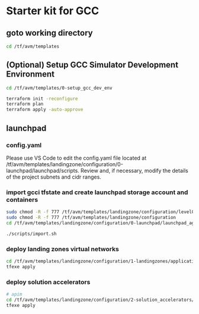 # Starter kit for GCC

## goto working directory
```bash
cd /tf/avm/templates
```

## (Optional) Setup GCC Simulator Development Environment
```bash
cd /tf/avm/templates/0-setup_gcc_dev_env

terraform init -reconfigure
terraform plan
terraform apply -auto-approve
```

## launchpad

### config.yaml

Please use VS Code to edit the config.yaml file located at /tf/avm/templates/landingzone/configuration/0-launchpad/launchpad/scripts. 
Review and, if necessary, modify the details of the project subnets and cidr ranges.


### import gcci tfstate and create launchpad storage account and containers
```bash
sudo chmod -R -f 777 /tf/avm/templates/landingzone/configuration/level0/gcci_platform/import.sh
sudo chmod -R -f 777 /tf/avm/templates/landingzone/configuration
cd /tf/avm/templates/landingzone/configuration/0-launchpad/launchpad_agency_managed_vnet

./scripts/import.sh
```

### deploy landing zones virtual networks
```bash
cd /tf/avm/templates/landingzone/configuration/1-landingzones/application/networking_spoke_project
tfexe apply
```
### deploy solution accelerators
```bash
# apim
cd /tf/avm/templates/landingzone/configuration/2-solution_accelerators/project/apim
tfexe apply
```
